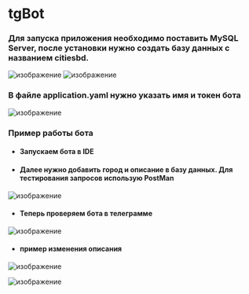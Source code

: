 # tgBot

### Для запуска приложения необходимо поставить MySQL Server, после установки нужно создать базу данных с названием citiesbd.

![изображение](https://user-images.githubusercontent.com/42849417/132012549-c5220c84-db72-4fd4-a4ac-0210c47e19a1.png)
![изображение](https://user-images.githubusercontent.com/42849417/132012697-fc102338-911b-4b4d-b718-6f2273bd6e05.png)

### В файле application.yaml нужно указать имя и токен бота

![изображение](https://user-images.githubusercontent.com/42849417/132013120-6e3a373c-ff42-45c1-b833-203fb5bb05e2.png)

### Пример работы бота

* #### Запускаем бота в IDE

* #### Далее нужно добавить город и описание в базу данных. Для тестирования запросов использую PostMan

![изображение](https://user-images.githubusercontent.com/42849417/132014323-3a0bfffe-1223-462e-a88d-7f19eb5821b8.png)

* #### Теперь проверяем бота в телеграмме 

![изображение](https://user-images.githubusercontent.com/42849417/132015084-ba5afe39-bdd5-412a-aef5-558158c118e6.png)

* #### пример изменения описания

![изображение](https://user-images.githubusercontent.com/42849417/132015407-fe95f3df-1e3b-4509-a169-6b63ef7301fa.png)

![изображение](https://user-images.githubusercontent.com/42849417/132015539-7032a5e1-aa2d-4cd8-a1f6-3a7c2b5f0e62.png)

